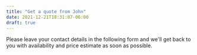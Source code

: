 ```yaml
---
title: "Get a quote from John"
date: 2021-12-21T18:31:07-06:00
draft: true
---
```

Please leave your contact details in the following form and we'll get back to you with availability and price estimate as soon as possible.
